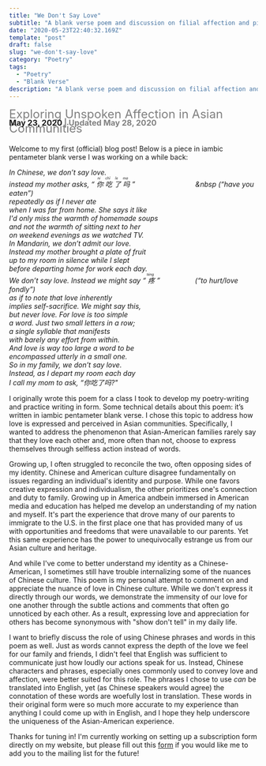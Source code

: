 ```yaml
---
title: "We Don't Say Love"
subtitle: "A blank verse poem and discussion on filial affection and piety in Chinese culture"
date: "2020-05-23T22:40:32.169Z"
template: "post"
draft: false
slug: "we-don't-say-love"
category: "Poetry"
tags:
  - "Poetry"
  - "Blank Verse"
description: "A blank verse poem and discussion on filial affection and piety in Chinese culture."
---
```


<span style="display:block; height: 8px;"> <span style="color:grey"> <font size="+2.9">Exploring Unspoken Affection in Asian Communities</font></span></span>

<span style="display:block; height:40px"><strong><font size="-0.8">May 23, 2020</font> <span style="color:grey"> <font size="-0.8">| Updated May 28, 2020 </font></span></strong></span>


Welcome to my first (official) blog post! Below is a piece in iambic pentameter blank verse I was working on a while back:

*In Chinese, we don’t say love.  
instead my mother asks, “<ruby>
你 <rp>(</rp><rt>nǐ</rt><rp>)</rp>
吃 <rp>(</rp><rt>chī</rt><rp>)</rp>
了 <rp>(</rp><rt>le</rt><rp>)</rp>
吗 <rp>(</rp><rt>ma</rt><rp>)</rp>
</ruby>” &nbsp; &nbsp; &nbsp; &nbsp; &nbsp; &nbsp; &nbsp; &nbsp; &nbsp; &nbsp; &nbsp; &nbsp; &nbsp; &nbsp; &nbsp; &nbsp (“have you eaten”)  
repeatedly as if I never ate  
when I was far from home. She says it like  
I'd only miss the warmth of homemade soups  
and not the warmth of sitting next to her  
on weekend evenings as we watched TV.  
In Mandarin, we don’t admit our love.  
Instead my mother brought a plate of fruit  
up to my room in silence while I slept  
before departing home for work each day.  
We don’t say love. Instead we might say “<ruby>
疼 <rp>(</rp><rt>téng</rt><rp>)</rp>
</ruby>” &nbsp; &nbsp; &nbsp;&nbsp; &nbsp; &nbsp; &nbsp; &nbsp; &nbsp; (“to hurt/love fondly”)  
as if to note that love inherently  
implies self-sacrifice. We might say this,  
but never love. For love is too simple  
a word. Just two small letters in a row;  
a single syllable that manifests  
with barely any effort from within.  
And love is way too large a word to be  
encompassed utterly in a small one.  
So in my family, we don’t say love.  
Instead, as I depart my room each day  
I call my mom to ask, “你吃了吗?"*


I originally wrote this poem for a class I took to develop my poetry-writing and practice writing in form. Some technical details about this poem: it’s written in iambic pentameter blank verse. I chose this topic to address how love is expressed and perceived in Asian communities. Specifically, I wanted to address the phenomenon that Asian-American families rarely say that they love each other and, more often than not, choose to express themselves through selfless action instead of words.

Growing up, I often struggled to reconcile the two, often opposing sides of my identity. Chinese and American culture disagree fundamentally on issues regarding an individual's identity and purpose. While one favors creative expression and individualism, the other prioritizes one's connection and duty to family. Growing up in America andbein immersed in American media and education has helped me develop an understanding of my nation and myself. It's part the experience that drove many of our parents to immigrate to the U.S. in the first place one that has provided many of us with opportunities and freedoms that were unavailable to our parents. Yet this same experience has the power to unequivocally estrange us from our Asian culture and heritage. 

And while I've come to better understand my identity as a Chinese-American, I sometimes still have trouble internalizing some of the nuances of Chinese culture. This poem is my personal attempt to comment on and appreciate the nuance of love in Chinese culture. While we don't express it directly through our words, we demonstrate the immensity of our love for one another through the subtle actions and comments that often go unnoticed by each other. As a result, expressing love and appreciation for others has become synonymous with "show don't tell" in my daily life. 

I want to briefly discuss the role of using Chinese phrases and words in this poem as well. Just as words cannot express the depth of the love we feel for our family and friends, I didn't feel that English was sufficient to communicate just how loudly our actions speak for us. Instead, Chinese characters and phrases, especially ones commonly used to convey love and affection, were better suited for this role. The phrases I chose to use *can* be translated into English, yet (as Chinese speakers would agree) the connotation of these words are woefully lost in translation. These words in their original form were so much more accurate to my experience than anything I could come up with in English, and I hope they help underscore the uniqueness of the Asian-American experience.

Thanks for tuning in! I'm currently working on setting up a subscription form directly on my website, but please fill out this [form](https://forms.gle/xvFZcg22b1UGURso9) if you would like me to add you to the mailing list for the future!
